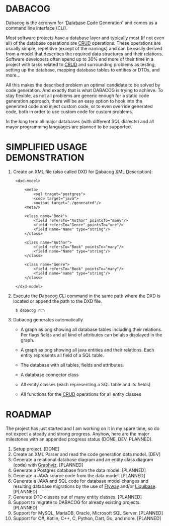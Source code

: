 # DABACOG

Dabacog is the acronym for '<ins>Da</ins>ta<ins>ba</ins>se <ins>Co</ins>de <ins>G</ins>eneration'
and comes as a command line interface (CLI).

Most software projects have a database layer and typically most (if not even all) of the database
operations are [CRUD](https://en.wikipedia.org/wiki/Create,_read,_update_and_delete)
operations. These operations are usually simple, repetitive (except of the namings) and can be
easily derived from a model that describes the required data structures and their relations.
Software developers often spend up to 30% and more of their time in a project with tasks related to
[CRUD](https://en.wikipedia.org/wiki/Create,_read,_update_and_delete) and surrounding problems as
testing, setting up the database, mapping database tables to entities or DTOs, and more... 

All this makes the described problem an optimal candidate to be solved by code generation. And
exactly that is what DABACOG is trying to achieve. To stay flexible, as not all problems are generic
enough for a static code generation approach, there will be an easy option to hook into the
generated code and inject custom code, or to even override generated code, both in order to use
custom code for custom problems.

In the long term all major databases (with different SQL dialects) and all mayor programming
languages are planned to be supported.

# SIMPLIFIED USAGE DEMONSTRATION 

1. Create an XML file (also called DXD for <ins>D</ins>abacog <ins>X</ins>ML <ins>D</ins>escription):

        <dxd-model>

            <meta>
                <sql traget="postgres">
                <code target="java">
                <output target="./generated"/>
            <meta/>

            <class name="Book">
                <field refersTo="Author" pointsTo="many"/>
                <field refersTo="Genre" pointsTo="one"/>
                <field name="Name" type="string"/>
            </class>

            <class name="Author">
                <field refersTo="Book" pointsTo="many"/>
                <field name="Name" type="string"/>
            </class>

            <class name="Genre">
                <field refersTo="Book" pointsTo="many"/>
                <field name="name" type="string"/>
            </class>

        </dxd-model>

2. Execute the Dabacog CLI command in the same path where the DXD is located
or append the path to the DXD file.

        $ dabacog run

3. Dabacog generates automatically

    - A graph as png showing all database tables including their relations. Per flags fields and all
    kind of attributes can be also displayed in the graph.

    - A graph as png showing all java entities and their relations. Each entity represents all
    field of a SQL table.

    - The database with all tables, fields and attributes.

    - A database connector class

    - All entity classes (each representing a SQL table and its fields)

    - All functions for the [CRUD](https://en.wikipedia.org/wiki/Create,_read,_update_and_delete)
    operations for all entity classes

# ROADMAP

The project has just started and I am working on it in my spare time, so do not expect a steady and
strong progress. Anyhow, here are the major milestones with an appended progress status (DONE, DEV,
PLANNED).

1. Setup project. [DONE]
2. Create an XML Parser and read the code generation data model. [DEV]
3. Generate a relational database diagram and an entity class diagram (code) with
[Graphviz](https://www.graphviz.org/). [PLANNED]
4. Generate a Postgres database from the data model. [PLANNED]
5. Generate a JAVA source code from the data model. [PLANNED]
6. Generate a JAVA and SQL code for database model changes and resulting database migrations by the
use of [Flyway](https://flywaydb.org) and/or [Liquibase](https://www.liquibase.org/). [PLANNED]
7. Generate DTO classes out of many entity classes. [PLANNED]
8. Support to migrate to DABACOG for already existing projects. [PLANNED]
8. Support for MySQL, MariaDB, Oracle, Microsoft SQL Server. [PLANNED]
9. Support for C#, Kotlin, C++, C, Python, Dart, Go, and more. [PLANNED]
